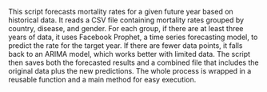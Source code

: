 This script forecasts mortality rates for a given future year based on historical data. It reads a CSV file containing mortality rates grouped by country, disease, and gender. For each group, if there are at least three years of data, it uses Facebook Prophet, a time series forecasting model, to predict the rate for the target year. If there are fewer data points, it falls back to an ARIMA model, which works better with limited data. The script then saves both the forecasted results and a combined file that includes the original data plus the new predictions. The whole process is wrapped in a reusable function and a main method for easy execution.